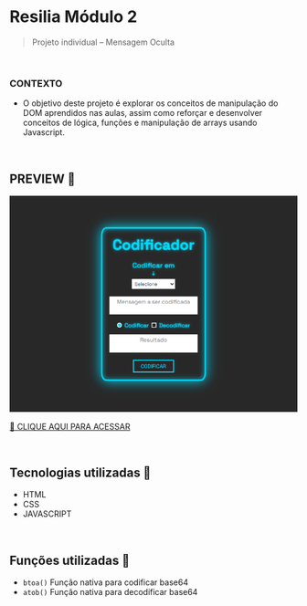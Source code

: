 # Resilia Módulo 2

> Projeto individual – Mensagem Oculta

<br>

### CONTEXTO

-   O objetivo deste projeto é explorar os conceitos de manipulação do DOM aprendidos nas
    aulas, assim como reforçar e desenvolver conceitos de lógica, funções e manipulação de
    arrays usando Javascript.

<br>

## PREVIEW 👀

![preview](./.github/preview.png)

[🔗 CLIQUE AQUI PARA ACESSAR](https://nobrupsiq.github.io/projeto-individual-resilia-MD2/)

<br>

## Tecnologias utilizadas 🔧

-   HTML
-   CSS
-   JAVASCRIPT

<br>

## Funções utilizadas 🧠

-   `btoa()` Função nativa para codificar base64
-   `atob()` Função nativa para decodificar base64
